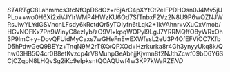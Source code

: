$START$gC8Lahmmcs3tcNfOpD6dOz+r6jArC4pXYtCt2eIFPDHOsn0J4Mv5jUPLo++wo0H6Xi2xiVJYIrWMP4HWzKU6Od7SfTnbxF2Vz2N8U9P6wQZNJWRsJlwYLYdGSVncnLFsdy6kRctdQr5yTOIyfn6tLqk2+1kVAhnr+vXuCxVmob/HGvNOFKx7Pn9WinyC8ezIyb/zO9Vl+kpqWOPyl9LgJ7YRRMQffO8yWRxOh3P9lmC+y+DovQFUidMyCaxs7wGHeFnEwEXWfssL2eU3P4OfEFViOC7KfbD5hPdwGeQ9BEYz+TnqN9M2rT9XxQPXOd+Hzrkurka8r4Gh3ynyyUkq8k/Qhw03HB5Q4cr0B8etKvzcp4rV8MuhpGeAbhjjKjvmn8f2NJthZcwf09bD6Y6SCjCZqpN8LHQvSg2iKc9eIpksntQOAQUwf4w3KP7kWaRZ$END$